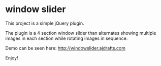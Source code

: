 # window slider

This project is a simple jQuery plugin.

The plugin is a 4 section window slider than alternates showing multiple images in each section while rotating images in sequence.

Demo can be seen here: http://windowslider.ajdrafts.com

Enjoy!

